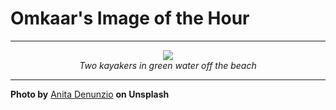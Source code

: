 # Omkaar's Image of the Hour

---

<div align="center">

<a href="https://unsplash.com/photos/aerial-view-shows-a-sandy-beach-meeting-clear-water-Gh5uhSws6RM">
  <img src="https://images.unsplash.com/photo-1749493662929-c95b3be5d995?crop=entropy&cs=tinysrgb&fit=max&fm=jpg&ixid=M3w3NjA2Nzh8MHwxfHJhbmRvbXx8fHx8fHx8fDE3NTA1NTQwMDB8&ixlib=rb-4.1.0&q=80&w=1080" style="max-width:100%; height:auto;">
</a>

<br>
<i>Two kayakers in green water off the beach</i>

</div>

---

**Photo by** [Anita Denunzio](https://unsplash.com/@dronepilot) **on Unsplash**
